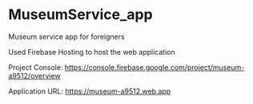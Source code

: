 # MuseumService_app
Museum service app for foreigners

Used Firebase Hosting to host the web application

Project Console: https://console.firebase.google.com/project/museum-a9512/overview

Application URL: https://museum-a9512.web.app
